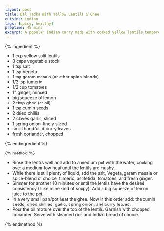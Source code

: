 ```yaml
---
layout: post
title: Dal Tadka With Yellow Lentils & Ghee
cuisine: indian
tags: [spicy, healthy]
preptime: 45 mins
excerpt: A popular Indian curry made with cooked yellow lentils tempered with aromatic spices, herbs, and clarified butter (ghee).
---
```


{% ingredient %}

- 1 cup yellow split lentils
- 3 cups vegetable stock
- 1 tsp salt
- 1 tsp Vegeta
- 1 tsp garam masala (or other spice-blends)
- 1/2 tsp tumeric
- 1/2 cup tomatoes
- 1" ginger, minced
- big squeeze of lemon
- 2 tbsp ghee (or oil)
- 1 tsp cumin seeds
- 2 dried chillis
- 2 cloves garlic, sliced
- 1 spring onion, finely sliced
- small handful of curry leaves
- fresh coriander, chopped

{% endingredient %}

{% method %}

- Rinse the lentils well and add to a medium pot with the water, cooking over a medium-low heat until the lentils are mushy.
- While there is still plenty of liquid, add the salt, Vegeta, garam masala or spice-blend of choice, tumeric, asofetida, tomatoes, and fresh ginger.
- Simmer for another 10 minutes or until the lentils have the desired consistency (I like mine kind of soupy). Add a big squeeze of lemon juice to the pot.
- In a very small pan/pot heat the ghee. Now in this order add: the cumin seeds, dried chillies, garlic, spring onion, and curry leaves.
- Pour the oil mixture over the top of the lentils. Garnish with chopped coriander. Serve with steamed rice and Indian bread of choice.

{% endmethod %}
